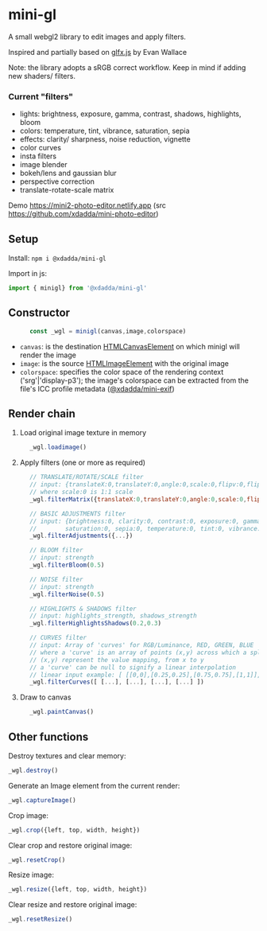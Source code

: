 # mini-gl 
A small webgl2 library to edit images and apply filters. 
 
Inspired and partially based on [glfx.js](https://github.com/evanw/glfx.js) by Evan Wallace 
 
Note: the library adopts a sRGB correct workflow. Keep in mind if adding new shaders/ filters.

### Current "filters"
* lights: brightness, exposure, gamma, contrast, shadows, highlights, bloom
* colors: temperature, tint, vibrance, saturation, sepia
* effects: clarity/ sharpness, noise reduction, vignette
* color curves
* insta filters
* image blender
* bokeh/lens and gaussian blur
* perspective correction
* translate-rotate-scale matrix

 
Demo https://mini2-photo-editor.netlify.app 
(src https://github.com/xdadda/mini-photo-editor) 
 
 
## Setup 
 
Install:
`npm i @xdadda/mini-gl`
 
 
Import in js:
```js
import { minigl} from '@xdadda/mini-gl'
```
 
 
## Constructor 

```js
      const _wgl = minigl(canvas,image,colorspace)
```
* `canvas`: is the destination [HTMLCanvasElement](https://developer.mozilla.org/en-US/docs/Web/API/HTMLCanvasElement) on which minigl will render the image
* `image`: is the source [HTMLImageElement](https://developer.mozilla.org/en-US/docs/Web/API/HTMLImageElemen) with the original image
* `colorspace`: specifies the color space of the rendering context ('srg'|'display-p3'); the image's colorspace can be extracted from the file's ICC profile metadata ([@xdadda/mini-exif](https://github.com/xdadda/mini-exif))


## Render chain

1. Load original image texture in memory
```js
      _wgl.loadimage()
```

2. Apply filters (one or more as required)
```js
      // TRANSLATE/ROTATE/SCALE filter
      // input: {translateX:0,translateY:0,angle:0,scale:0,flipv:0,fliph:0}
      // where scale:0 is 1:1 scale
      _wgl.filterMatrix({translateX:0,translateY:0,angle:0,scale:0,flipv:0,fliph:0})

      // BASIC ADJUSTMENTS filter
      // input: {brightness:0, clarity:0, contrast:0, exposure:0, gamma:0, gray:0, 
      //        saturation:0, sepia:0, temperature:0, tint:0, vibrance:0, vignette:0}
      _wgl.filterAdjustments({...})

      // BLOOM filter
      // input: strength
      _wgl.filterBloom(0.5)

      // NOISE filter
      // input: strength
      _wgl.filterNoise(0.5)

      // HIGHLIGHTS & SHADOWS filter
      // input: highlights_strength, shadows_strength
      _wgl.filterHighlightsShadows(0.2,0.3)

      // CURVES filter
      // input: Array of 'curves' for RGB/Luminance, RED, GREEN, BLUE
      // where a 'curve' is an array of points (x,y) across which a spline is interpolated
      // (x,y) represent the value mapping, from x to y
      // a 'curve' can be null to signify a linear interpolation
      // linear input example: [ [[0,0],[0.25,0.25],[0.75,0.75],[1,1]], [...], null, null ]
      _wgl.filterCurves([ [...], [...], [...], [...] ])
```

3. Draw to canvas
```js
      _wgl.paintCanvas()
```

## Other functions

Destroy textures and clear memory:  
```js
_wgl.destroy()
```

Generate an Image element from the current render:  
```js
_wgl.captureImage()
```

Crop image:  
```js
_wgl.crop({left, top, width, height})
```

Clear crop and restore original image:  
```js
_wgl.resetCrop()
```

Resize image:  
```js
_wgl.resize({left, top, width, height})
```

Clear resize and restore original image:  
```js
_wgl.resetResize()
```


